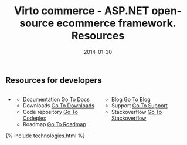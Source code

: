 ﻿---
layout: post
title: Virto commerce - ASP.NET open-source ecommerce framework. Resources
description: Virto commerce - ASP.NET open-source ecommerce framework. Resources
date: 2014-01-30
permalink: /pages/resources
tags : 
- roadmap
- commerce
---
<article role="main" class="main">
	<!-- Roadmap -->
	<div class="roadmap __responsive">
		<h2>Resources for developers</h2>
		<ul class="list">
			<li class="list-item">
				<div class="columns">
					<div class="column">
						<div class="block">
							<ul class="list">
								<li>
									<span class="title">Documentation</span>
									<span class="descr"><a href="http://docs.virtocommerce.com/" target="_blank" rel="nofollow">Go To Docs</a></span>
								</li>
								<li>
									<span class="title">Downloads</span>
									<span class="descr"><a href="/try-now-download">Go To Downloads</a></span>
								</li>
								<li>
									<span class="title">Code repository</span>
									<span class="descr"><a href="https://virtocommerce.codeplex.com/" target="_blank" rel="nofollow">Go To Codeplex</a></span>
								</li>
								<li>
									<span class="title">Roadmap</span>
									<span class="descr"><a href="/roadmap">Go To Roadmap</a></span>
								</li>
							</ul>
						</div>
					</div>
					<div class="column">
						<div class="block">
							<ul class="list">
								<li>
									<span class="title">Blog</span>
									<span class="descr"><a href="http://blog.virtocommerce.com/" target="_blank" rel="nofollow">Go To Blog</a></span>
								</li>
								<li>
									<span class="title">Support</span>
									<span class="descr"><a href="http://help.virtocommerce.com/support/home" target="_blank" rel="nofollow">Go To Support</a></span>
								</li>
								<li>
									<span class="title">Stackoverflow</span>
									<span class="descr"><a href="http://stackoverflow.com/questions/tagged/virtocommerce" target="_blank" rel="nofollow">Go To Stackoverflow</a></span>
								</li>
							</ul>
						</div>
					</div>
				</div>
			</li>
		</ul>
	</div>
	{% include technologies.html %}
</article>